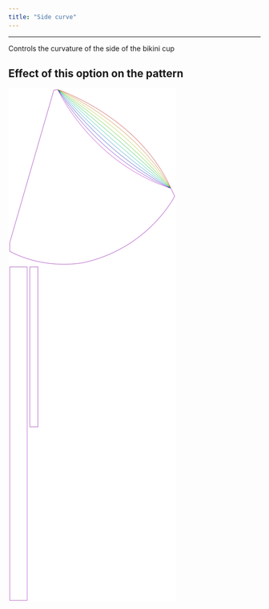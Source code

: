 ```yaml
---
title: "Side curve"
---
```


***

Controls the curvature of the side of the bikini cup

## Effect of this option on the pattern

![This image shows the effect of this option by superimposing several variants that have a different value for this option](bee_sidecurve_sample.svg "Effect of this option on the pattern")
